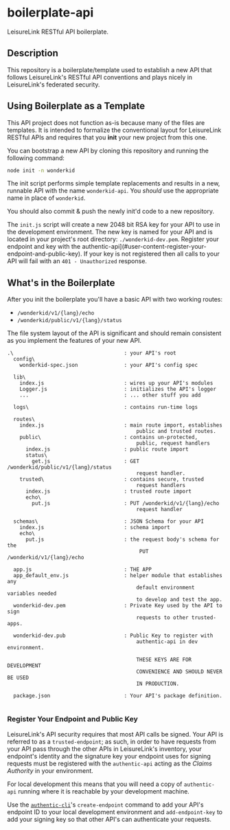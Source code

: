 # boilerplate-api

LeisureLink RESTful API boilerplate.

## Description

This repository is a boilerplate/template used to establish a new API that follows LeisureLink's RESTful API conventions and plays nicely in LeisureLink's federated security.

## Using Boilerplate as a Template

This API project does not function as-is because many of the files are templates. It is intended to formalize the conventional layout for LeisureLink RESTful APIs and requires that you **init** your new project from this one.

You can bootstrap a new API by cloning this repository and running the following command:

```bash
node init -n wonderkid
```

The init script performs simple template replacements and results in a new, runnable API with the name `wonderkid-api`. You _should_ use the appropriate name in place of `wonderkid`.

You should also commit & push the newly init'd code to a new repository.

The `init.js` script will create a new 2048 bit RSA key for your API to use in the development environment. The new key is named for your API and is located in your project's root directory: `./wonderkid-dev.pem`. Register your endpoint and key with the authentic-api](#user-content-register-your-endpoint-and-public-key). If your key is not registered then all calls to your API will fail with an `401 - Unauthorized` response.

## What's in the Boilerplate

After you init the boilerplate you'll have a basic API with two working routes:

* `/wonderkid/v1/{lang}/echo`
* `/wonderkid/public/v1/{lang}/status`

The file system layout of the API is significant and should remain consistent as you implement the features of your new API.

```
.\                                    : your API's root
  config\
    wonderkid-spec.json               : your API's config spec

  lib\
    index.js                          : wires up your API's modules
    Logger.js                         : initializes the API's logger
    ...                               : ... other stuff you add

  logs\                               : contains run-time logs

  routes\
    index.js                          : main route import, establishes
                                          public and trusted routes.
    public\                           : contains un-protected,
                                          public, request handlers
      index.js                        : public route import
      status\
        get.js                        : GET /wonderkid/public/v1/{lang}/status
                                          request handler.
    trusted\                          : contains secure, trusted
                                          request handlers
      index.js                        : trusted route import
      echo\
        put.js                        : PUT /wonderkid/v1/{lang}/echo
                                          request handler

  schemas\                            : JSON Schema for your API
    index.js                          : schema import
    echo\
      put.js                          : the request body's schema for the
                                           PUT /wonderkid/v1/{lang}/echo

  app.js                              : THE APP
  app_default_env.js                  : helper module that establishes any
                                          default environment variables needed
                                          to develop and test the app.
  wonderkid-dev.pem                   : Private Key used by the API to sign
                                          requests to other trusted-apps.

  wonderkid-dev.pub                   : Public Key to register with
                                          authentic-api in dev environment.

                                          THESE KEYS ARE FOR DEVELOPMENT
                                          CONVENIENCE AND SHOULD NEVER BE USED
                                          IN PRODUCTION.

  package.json                        : Your API's package definition.


```

### Register Your Endpoint and Public Key

LeisureLink's API security requires that most API calls be signed. Your API is referred to as a `trusted-endpoint`; as such, in order to have requests from your API pass through the other APIs in LeisureLink's inventory, your endpoint's identity and the signature key your endpoint uses for signing requests must be registered with the `authentic-api` acting as the _Claims Authority_ in your environment.

For local development this means that you will need a copy of `authentic-api` running where it is reachable by your development machine.

Use the [`authentic-cli`](https://github.com/LeisureLink/authentic-cli)'s `create-endpoint` command to add your API's endpoint ID to your local development environment and `add-endpoint-key` to add your signing key so that other API's can authenticate your requests.

